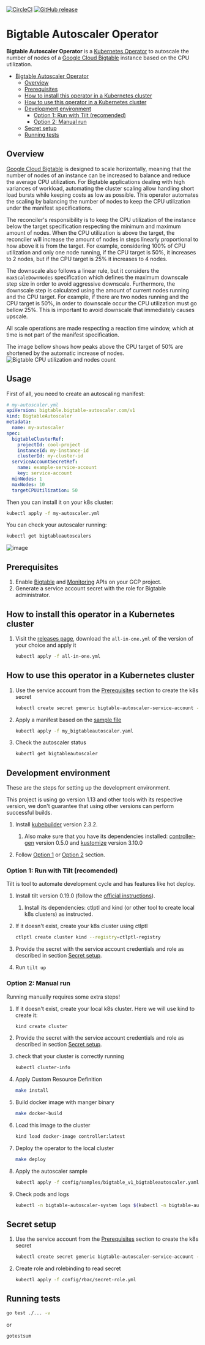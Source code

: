 [![CircleCI](https://circleci.com/gh/ResultadosDigitais/bigtable-autoscaler-operator.svg?style=svg)](https://circleci.com/gh/ResultadosDigitais/bigtable-autoscaler-operator)
[![GitHub release](https://img.shields.io/github/v/release/ResultadosDigitais/bigtable-autoscaler-operator.svg)](https://github.com/ResultadosDigitais/bigtable-autoscaler-operator/releases/latest)

# Bigtable Autoscaler Operator 
**Bigtable Autoscaler Operator** is a [Kubernetes Operator](https://kubernetes.io/docs/concepts/extend-kubernetes/operator/) to autoscale the number of nodes of a [Google Cloud Bigtable](https://cloud.google.com/bigtable) instance based on the CPU utilization.

- [Bigtable Autoscaler Operator](#bigtable-autoscaler-operator)
  * [Overview](#overview)
  * [Prerequisites](#prerequisites)
  * [How to install this operator in a Kubernetes cluster](#how-to-install-this-operator-in-a-kubernetes-cluster)
  * [How to use this operator in a Kubernetes cluster](#how-to-use-this-operator-in-a-kubernetes-cluster)
  * [Development environment](#development-environment)
    + [Option 1: Run with Tilt (recomended)](#option-1--run-with-tilt--recomended-)
    + [Option 2: Manual run](#option-2--manual-run)
  * [Secret setup](#secret-setup)
  * [Running tests](#running-tests)

## Overview
[Google Cloud Bigtable](https://cloud.google.com/bigtable) is designed to scale horizontally, meaning that the number of nodes of an instance can be increased to balance and reduce the average CPU utilization.
For Bigtable applications dealing with high variances of workload, automating the cluster scaling allow handling short load bursts while keeping costs as low as possible.
This operator automates the scaling by balancing the number of nodes to keep the CPU utilization under the manifest specifications.

The reconciler's responsibility is to keep the CPU utilization of the instance below the target specification respecting the minimum and maximum amount of nodes.
When the CPU utilization is above the target, the reconciler will increase the amount of nodes in steps linearly proportional to how above it is from the target.
For example, considering 100% of CPU utilization and only one node running, if the CPU target is 50%, it increases to 2 nodes, but if the CPU target is 25% it increases to 4 nodes.

The downscale also follows a linear rule, but it considers the `maxScaleDownNodes` specification which defines the maximum downscale step size in order to avoid aggressive downscale.
Furthermore, the downscale step is calculated using the amount of current nodes running and the CPU target. For example, if there are two nodes running and the CPU target is 50%, in order to downscale
occur the CPU utilization must go bellow 25%. This is important to avoid downscale that immediately causes upscale.

All scale operations are made respecting a reaction time window, which at time is not part of the manifest specification.

The image bellow shows how peaks above the CPU target of 50% are shortened by the automatic increase of nodes.
![Bigtable CPU utilization and nodes count](cpu_scaling.png "Autoscaling on CPU utilization.")

## Usage


First of all, you need to create an autoscaling manifest:

```yml
# my-autoscaler.yml
apiVersion: bigtable.bigtable-autoscaler.com/v1
kind: BigtableAutoscaler
metadata:
  name: my-autoscaler
spec:
  bigtableClusterRef:
    projectId: cool-project
    instanceId: my-instance-id
    clusterId: my-cluster-id
  serviceAccountSecretRef:
    name: example-service-account
    key: service-account
  minNodes: 1
  maxNodes: 10
  targetCPUUtilization: 50
```

Then you can install it on your k8s cluster:

```sh
kubectl apply -f my-autoscaler.yml
```

You can check your autoscaler running:
```sh
kubectl get bigtableautoscalers
```
![image](https://user-images.githubusercontent.com/2609743/115090116-63460080-9eea-11eb-9764-889827a65510.png)


## Prerequisites
1. Enable [Bigtable](https://cloud.google.com/bigtable/docs/access-control) and [Monitoring](https://cloud.google.com/monitoring/api/enable-api) APIs on your GCP project.
1. Generate a service account secret with the role for Bigtable administrator.

## How to install this operator in a Kubernetes cluster
1. Visit the [releases page](https://github.com/ResultadosDigitais/bigtable-autoscaler-operator/releases/), download the `all-in-one.yml` of the version of your choice and apply it
    ``` sh
    kubectl apply -f all-in-one.yml
    ```

## How to use this operator in a Kubernetes cluster
1. Use the service account from the [Prerequisites](#prerequisites) section to create the k8s secret
    ```sh
    kubectl create secret generic bigtable-autoscaler-service-account --from-file=service-account=./your_service_account.json
    ```

1. Apply a manifest based on the [sample file](./config/samples/bigtable_v1_bigtableautoscaler.yaml)
    ``` sh
    kubectl apply -f my_bigtableautoscaler.yaml
    ```
    
1. Check the autoscaler status
    ``` sh
    kubectl get bigtableautoscaler
    ```

## Development environment
These are the steps for setting up the development environment. 

This project is using go version 1.13 and other tools with its respective version, we don't guarantee that using other versions can perform successful builds.

1. Install [kubebuilder](https://book.kubebuilder.io/quick-start.html#installation) version 2.3.2. 
    1. Also make sure that you have its dependencies installed: [controller-gen](https://github.com/kubernetes-sigs/controller-tools/) version 0.5.0 and [kustomize](https://kubectl.docs.kubernetes.io/installation/kustomize/) version 3.10.0 

1. Follow [Option 1](#option-1) or [Option 2](#option-2) section.

### Option 1: Run with Tilt (recomended)
Tilt is tool to automate development cycle and has features like hot deploy.

1. Install tilt version 0.19.0 (follow the [official instructions](https://docs.tilt.dev/install.html)). 
   1. Install its dependencies: ctlptl and kind (or other tool to create local k8s clusters) as instructed.
1. If it doesn't exist, create your k8s cluster using ctlptl

    ``` sh
    ctlptl create cluster kind --registry=ctlptl-registry
    ```
1. Provide the secret with the service account credentials and role as described in section [Secret setup](#secret-setup).
1. Run `tilt up`

### Option 2: Manual run
Running manually requires some extra steps!

1. If it doesn't exist, create your local k8s cluster. Here we will use kind to create it:
    ```sh
    kind create cluster
    ```

1. Provide the secret with the service account credentials and role as described in section [Secret setup](#secret-setup).

1. check that your cluster is correctly running
    ```sh
    kubectl cluster-info
    ```

1. Apply Custom Resource Definition
    ```sh
    make install
    ```

1. Build docker image with manger binary
    ``` sh
    make docker-build
    ```

1. Load this image to the cluster
    ```sh
    kind load docker-image controller:latest
    ```

1. Deploy the operator to the local cluster
    ```sh
    make deploy
    ```

1. Apply the autoscaler sample
    ```sh
    kubectl apply -f config/samples/bigtable_v1_bigtableautoscaler.yaml
    ```

1. Check pods and logs
    ```sh
    kubectl -n bigtable-autoscaler-system logs $(kubectl -n bigtable-autoscaler-system get pods | tail -n1 | cut -d ' ' -f1) --all-containers
    ```

## Secret setup
1. Use the service account from the [Prerequisites](#prerequisites) section to create the k8s secret
    ```sh
    kubectl create secret generic bigtable-autoscaler-service-account --from-file=service-account=./your_service_account.json
    ```

1. Create role and rolebinding to read secret
    ```sh
    kubectl apply -f config/rbac/secret-role.yml
    ```

## Running tests
```sh
go test ./... -v
```
 or
 
```sh
gotestsum
```
